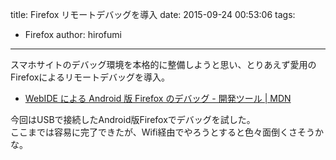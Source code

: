 title: Firefox リモートデバッグを導入
date: 2015-09-24 00:53:06
tags:
- Firefox
author: hirofumi

---
スマホサイトのデバッグ環境を本格的に整備しようと思い、とりあえず愛用のFirefoxによるリモートデバッグを導入。

-   [WebIDE による Android 版 Firefox のデバッグ - 開発ツール | MDN](https://developer.mozilla.org/ja/docs/Tools/Remote_Debugging/Debugging_Firefox_for_Android_with_WebIDE)

今回はUSBで接続したAndroid版Firefoxでデバッグを試した。  
ここまでは容易に完了できたが、Wifi経由でやろうとすると色々面倒くさそうかな。